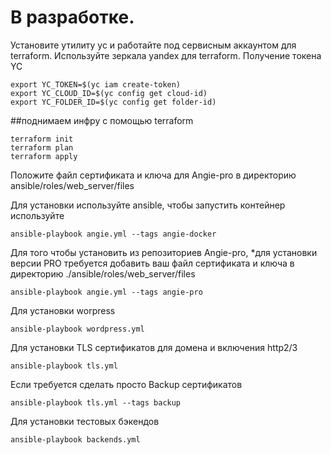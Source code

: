 # В разработке.
Установите утилиту yc и работайте под сервисным аккаунтом для terraform. Используйте зеркала yandex для terraform.
Получение токена YC
```
export YC_TOKEN=$(yc iam create-token) 
export YC_CLOUD_ID=$(yc config get cloud-id)  
export YC_FOLDER_ID=$(yc config get folder-id)
```
##поднимаем инфру с помощью terraform
```
terraform init
terraform plan
terraform apply
```
Положите файл сертификата и ключа для Angie-pro в директорию ansible/roles/web_server/files

Для установки используйте ansible, чтобы запустить контейнер используйте
```
ansible-playbook angie.yml --tags angie-docker
```
Для того чтобы установить из репозиториев Angie-pro, *для установки версии PRO требуется добавить ваш файл сертификата и ключа в директорию ./ansible/roles/web_server/files
```
ansible-playbook angie.yml --tags angie-pro
```
Для установки worpress
```
ansible-playbook wordpress.yml
```
Для установки TLS сертификатов для домена и включения http2/3
```
ansible-playbook tls.yml 
```
Если требуется сделать просто Backup сертификатов
```
ansible-playbook tls.yml --tags backup
``` 
Для установки тестовых бэкендов
```
ansible-playbook backends.yml
``` 